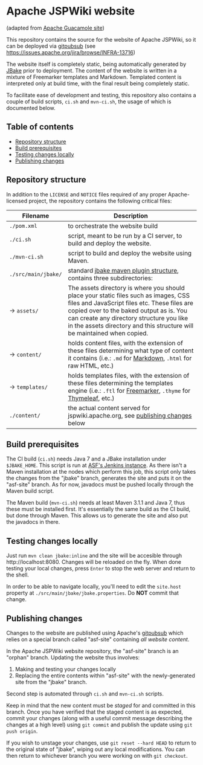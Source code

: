 Apache JSPWiki website
======================

(adapted from [Apache Guacamole site](https://github.com/apache/incubator-guacamole-website))

This repository contains the source for the website of Apache JSPWiki, so it 
can be deployed via [gitpubsub](https://blogs.apache.org/infra/entry/git_based_websites_available) 
(see https://issues.apache.org/jira/browse/INFRA-13716)

The website itself is completely static, being automatically generated by [JBake](https://jbake.org/) 
prior to deployment. The content of the website is written in a mixture of Freemarker templates and 
Markdown. Templated content is interpreted only at build time, with the final result being 
completely static.

To facilitate ease of development and testing, this repository also contains a couple of
build scripts, `ci.sh` and `mvn-ci.sh`, the usage of which is documented below.

Table of contents
-----------------

* [Repository structure](#repository-structure)
* [Build prerequisites](#build-prerequisites)
* [Testing changes locally](#testing-changes-locally)
* [Publishing changes](#publishing-changes)

Repository structure
--------------------

In addition to the `LICENSE` and `NOTICE` files required of any proper Apache-licensed project, 
the repository contains the following critical files:

| Filename            | Description
| -------------       | -----------
| `./pom.xml`         | to orchestrate the website build
| `./ci.sh`           | script, meant to be run by a CI server, to build and deploy the website.
| `./mvn-ci.sh`       | script to build and deploy the website using Maven.
| `./src/main/jbake/` | standard [jbake maven plugin structure](https://github.com/ingenieux/jbake-maven-plugin), contains three subdirectories:
|  -> `assets/`       | The assets directory is where you should place your static files such as images, CSS files and JavaScript files etc. These files are copied over to the baked output as is. You can create any directory structure you like in the assets directory and this structure will be maintained when copied.
|  -> `content/`      | holds content files, with the extension of these files determining what type of content it contains (i.e.: `.md` for [Markdown](http://daringfireball.net/projects/markdown/syntax), `.html` for raw HTML, etc.)
|  -> `templates/`    | holds templates files, with the extension of these files determining the templates engine (i.e.: `.ftl` for [Freemarker](https://freemarker.apache.org/), `.thyme` for [Thymeleaf](http://www.thymeleaf.org/), etc.)
| `./content/`        | the actual content served for jspwiki.apache.org, see [publishing changes](#publishing-changes) below

Build prerequisites
-------------------

The CI build (`ci.sh`) needs Java 7 and a JBake installation under `$JBAKE_HOME`. This 
script is run at [ASF's Jenkins instance](https://builds.apache.org/job/jspwiki-site/). 
As there isn't a Maven installation at the nodes which perform this job, this script 
only takes the changes from the "jbake" branch, generates the site and puts it on the 
"asf-site" branch. As for now, javadocs must be pushed locally through the Maven build 
script.

The Maven build (`mvn-ci.sh`) needs at least Maven 3.1.1 and Java 7, thus these must 
be installed first. It's essentially the same build as the CI build, but done through 
Maven. This allows us to generate the site and also put the javadocs in there.

Testing changes locally
-----------------------

Just run `mvn clean jbake:inline` and the site will be accesible through http://localhost:8080. 
Changes will be reloaded on the fly. When done testing your local changes, press `Enter` to stop 
the web server and return to the shell.

In order to be able to navigate locally, you'll need to edit the `site.host` property at 
`./src/main/jbake/jbake.properties`. Do **NOT** commit that change.

Publishing changes
------------------

Changes to the website are published using Apache's 
[gitpubsub](https://blogs.apache.org/infra/entry/git_based_websites_available) which relies on a 
special branch called "asf-site" containing *all website content*.

In the Apache JSPWiki website repository, the "asf-site" branch is an "orphan" branch. Updating 
the website thus involves:

1. Making and testing your changes locally
2. Replacing the entire contents within "asf-site" with the newly-generated site from the 
   "jbake" branch.

Second step is automated through `ci.sh` and `mvn-ci.sh` scripts. 

Keep in mind that the new content must be *staged* for and committed in this branch. Once you have 
verified that the staged content is as expected, commit your changes (along with a useful commit 
message describing the changes at a high level) using `git commit` and publish the update using 
`git push origin`.

If you wish to unstage your changes, use `git reset --hard HEAD` to return to the original state 
of "jbake", wiping out any local modifications. You can then return to whichever branch you 
were working on with `git checkout`.
